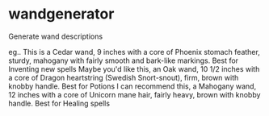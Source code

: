 # wandgenerator
Generate wand descriptions

eg..
This is a Cedar wand, 9 inches with a core of Phoenix stomach feather, sturdy, mahogany with fairly smooth and bark-like markings. Best for Inventing new spells
Maybe you'd like this, an Oak wand, 10 1/2 inches with a core of Dragon heartstring (Swedish Snort-snout), firm, brown with knobby handle. Best for Potions
I can recommend this, a Mahogany wand, 12 inches with a core of Unicorn mane hair, fairly heavy, brown with knobby handle. Best for Healing spells

